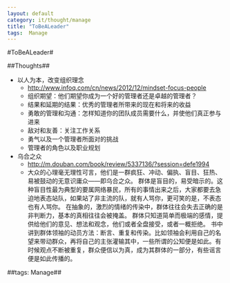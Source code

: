 ```yaml
---
layout: default
category: it/thought/manage
title: "ToBeALeader"
tags:  Manage
---
```


#ToBeALeader#



##Thoughts##
* 以人为本，改变组织理念
  * http://www.infoq.com/cn/news/2012/12/mindset-focus-people
  * 组织期望：他们期望你成为一个好的管理者还是卓越的管理者？
  * 结果和延期的结果：优秀的管理者所带来的现在和将来的收益
  * 勇敢的管理和沟通：怎样知道你的团队成员需要什么，并使他们真正参与进来
  * 敌对和友善：关注工作关系
  * 勇气以及一个管理者所面对的挑战
  * 管理者的角色以及职业规划
* 乌合之众
  * http://m.douban.com/book/review/5337136/?session=defe1994
  * 大众的心理毫无理性可言，他们是一群疯狂、冲动、偏执、盲目、狂热、易被鼓动的无意识庸众——即乌合之众。 群体是盲目的，易受暗示的。这种盲目性最为典型的要属网络暴民，所有的事情出来之后，大家都要去急迫地表态站队，如果站了非主流的队，就有人骂你，更可笑的是，不表态也有人骂你。 在抽象的，激烈的情绪的传染中，群体往往会失去正确的是非判断力，基本的真相往往会被掩盖。 群体只知道简单而极端的感情，提供给他们的意见、想法和观念，他们或者全盘接受，或者一概拒绝。 书中讲到群体领袖的动员方法：断言、重复和传染。比如领袖会利用自己的名望来带动群众，再将自己的主张灌输其中，一些所谓的公知便是如此。有时候观点不断被重复，群众便信以为真，成为其群体的一部分，有些谣言便是如此传播的。



##tags: Manage##
